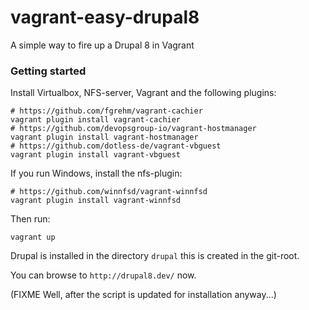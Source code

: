 # vagrant-easy-drupal8
A simple way to fire up a Drupal 8 in Vagrant

### Getting started

Install Virtualbox, NFS-server, Vagrant and the following plugins:
```
# https://github.com/fgrehm/vagrant-cachier
vagrant plugin install vagrant-cachier
# https://github.com/devopsgroup-io/vagrant-hostmanager
vagrant plugin install vagrant-hostmanager
# https://github.com/dotless-de/vagrant-vbguest
vagrant plugin install vagrant-vbguest 
```

If you run Windows, install the nfs-plugin:
```
# https://github.com/winnfsd/vagrant-winnfsd
vagrant plugin install vagrant-winnfsd
```

Then run:
```
vagrant up
```

Drupal is installed in the directory `drupal` this is created in the git-root.

You can browse to `http://drupal8.dev/` now.

(FIXME Well, after the script is updated for installation anyway...)
